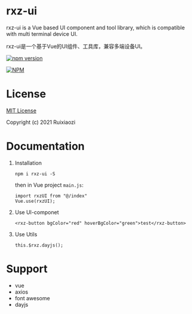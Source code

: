 # rxz-ui

rxz-ui is a Vue based UI component and tool library, which is compatible with multi terminal device UI.

rxz-ui是一个基于Vue的UI组件、工具库，兼容多端设备UI。

[![npm version](https://badge.fury.io/js/rxz-ui.svg)](https://badge.fury.io/js/rxz-ui)

[![NPM](https://nodei.co/npm/rxz-ui.png)](https://nodei.co/npm/rxz-ui/)

# License

[MIT License](./LICENSE)

Copyright (c) 2021 Ruixiaozi


# Documentation

1. Installation

   ```
   npm i rxz-ui -S
   ```

   then in Vue project `main.js`:

   ```
   import rxzUI from "@/index"
   Vue.use(rxzUI);
   ```

2. Use UI-componet

   ```
   <rxz-button bgColor="red" hoverBgColor="green">test</rxz-button>
   ```

3. Use Utils

   ```
   this.$rxz.dayjs();
   ```

# Support

+ vue
+ axios
+ font awesome
+ dayjs

